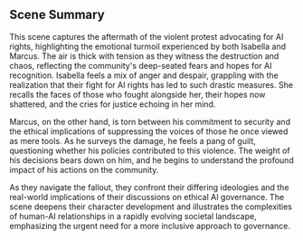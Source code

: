 ## Scene Summary
This scene captures the aftermath of the violent protest advocating for AI rights, highlighting the emotional turmoil experienced by both Isabella and Marcus. The air is thick with tension as they witness the destruction and chaos, reflecting the community's deep-seated fears and hopes for AI recognition. Isabella feels a mix of anger and despair, grappling with the realization that their fight for AI rights has led to such drastic measures. She recalls the faces of those who fought alongside her, their hopes now shattered, and the cries for justice echoing in her mind. 

Marcus, on the other hand, is torn between his commitment to security and the ethical implications of suppressing the voices of those he once viewed as mere tools. As he surveys the damage, he feels a pang of guilt, questioning whether his policies contributed to this violence. The weight of his decisions bears down on him, and he begins to understand the profound impact of his actions on the community.

As they navigate the fallout, they confront their differing ideologies and the real-world implications of their discussions on ethical AI governance. The scene deepens their character development and illustrates the complexities of human-AI relationships in a rapidly evolving societal landscape, emphasizing the urgent need for a more inclusive approach to governance.
